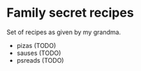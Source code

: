 # Family secret recipes

Set of recipes as given by my grandma.

- pizas (TODO)
- sauses (TODO)
- psreads (TODO)
